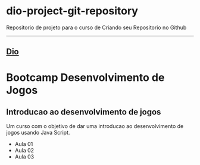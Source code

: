 # dio-project-git-repository

Repositorio de projeto para o curso de Criando seu Repositorio no Github

---
[Dio](https://www.dio.me/en)
---

# Bootcamp Desenvolvimento de Jogos

## Introducao ao desenvolvimento de jogos

Um curso com o objetivo de dar uma introducao ao desenvolvimento de jogos usando Java Script.

- Aula 01
- Aula 02
- Aula 03

